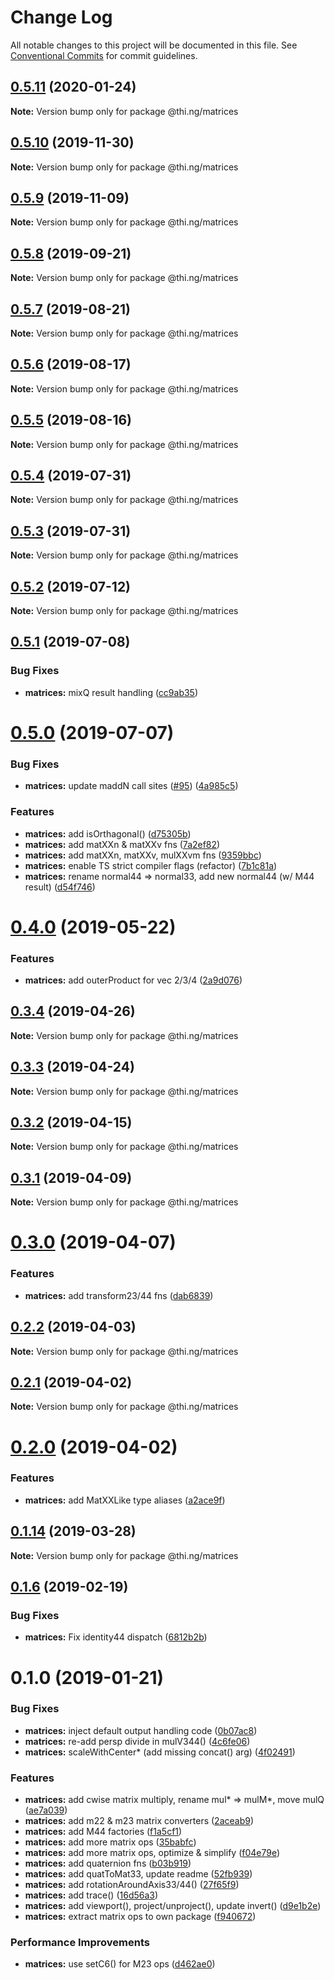 # Change Log

All notable changes to this project will be documented in this file.
See [Conventional Commits](https://conventionalcommits.org) for commit guidelines.

## [0.5.11](https://github.com/thi-ng/umbrella/compare/@thi.ng/matrices@0.5.10...@thi.ng/matrices@0.5.11) (2020-01-24)

**Note:** Version bump only for package @thi.ng/matrices





## [0.5.10](https://github.com/thi-ng/umbrella/compare/@thi.ng/matrices@0.5.9...@thi.ng/matrices@0.5.10) (2019-11-30)

**Note:** Version bump only for package @thi.ng/matrices





## [0.5.9](https://github.com/thi-ng/umbrella/compare/@thi.ng/matrices@0.5.8...@thi.ng/matrices@0.5.9) (2019-11-09)

**Note:** Version bump only for package @thi.ng/matrices





## [0.5.8](https://github.com/thi-ng/umbrella/compare/@thi.ng/matrices@0.5.7...@thi.ng/matrices@0.5.8) (2019-09-21)

**Note:** Version bump only for package @thi.ng/matrices





## [0.5.7](https://github.com/thi-ng/umbrella/compare/@thi.ng/matrices@0.5.6...@thi.ng/matrices@0.5.7) (2019-08-21)

**Note:** Version bump only for package @thi.ng/matrices





## [0.5.6](https://github.com/thi-ng/umbrella/compare/@thi.ng/matrices@0.5.5...@thi.ng/matrices@0.5.6) (2019-08-17)

**Note:** Version bump only for package @thi.ng/matrices





## [0.5.5](https://github.com/thi-ng/umbrella/compare/@thi.ng/matrices@0.5.4...@thi.ng/matrices@0.5.5) (2019-08-16)

**Note:** Version bump only for package @thi.ng/matrices





## [0.5.4](https://github.com/thi-ng/umbrella/compare/@thi.ng/matrices@0.5.3...@thi.ng/matrices@0.5.4) (2019-07-31)

**Note:** Version bump only for package @thi.ng/matrices





## [0.5.3](https://github.com/thi-ng/umbrella/compare/@thi.ng/matrices@0.5.2...@thi.ng/matrices@0.5.3) (2019-07-31)

**Note:** Version bump only for package @thi.ng/matrices





## [0.5.2](https://github.com/thi-ng/umbrella/compare/@thi.ng/matrices@0.5.1...@thi.ng/matrices@0.5.2) (2019-07-12)

**Note:** Version bump only for package @thi.ng/matrices





## [0.5.1](https://github.com/thi-ng/umbrella/compare/@thi.ng/matrices@0.5.0...@thi.ng/matrices@0.5.1) (2019-07-08)


### Bug Fixes

* **matrices:** mixQ result handling ([cc9ab35](https://github.com/thi-ng/umbrella/commit/cc9ab35))





# [0.5.0](https://github.com/thi-ng/umbrella/compare/@thi.ng/matrices@0.4.0...@thi.ng/matrices@0.5.0) (2019-07-07)


### Bug Fixes

* **matrices:** update maddN call sites ([#95](https://github.com/thi-ng/umbrella/issues/95)) ([4a985c5](https://github.com/thi-ng/umbrella/commit/4a985c5))


### Features

* **matrices:** add isOrthagonal() ([d75305b](https://github.com/thi-ng/umbrella/commit/d75305b))
* **matrices:** add matXXn & matXXv fns ([7a2ef82](https://github.com/thi-ng/umbrella/commit/7a2ef82))
* **matrices:** add matXXn, matXXv, mulXXvm fns ([9359bbc](https://github.com/thi-ng/umbrella/commit/9359bbc))
* **matrices:** enable TS strict compiler flags (refactor) ([7b1c81a](https://github.com/thi-ng/umbrella/commit/7b1c81a))
* **matrices:** rename normal44 => normal33, add new normal44 (w/ M44 result) ([d54f746](https://github.com/thi-ng/umbrella/commit/d54f746))





# [0.4.0](https://github.com/thi-ng/umbrella/compare/@thi.ng/matrices@0.3.4...@thi.ng/matrices@0.4.0) (2019-05-22)


### Features

* **matrices:** add outerProduct for vec 2/3/4 ([2a9d076](https://github.com/thi-ng/umbrella/commit/2a9d076))





## [0.3.4](https://github.com/thi-ng/umbrella/compare/@thi.ng/matrices@0.3.3...@thi.ng/matrices@0.3.4) (2019-04-26)

**Note:** Version bump only for package @thi.ng/matrices





## [0.3.3](https://github.com/thi-ng/umbrella/compare/@thi.ng/matrices@0.3.2...@thi.ng/matrices@0.3.3) (2019-04-24)

**Note:** Version bump only for package @thi.ng/matrices





## [0.3.2](https://github.com/thi-ng/umbrella/compare/@thi.ng/matrices@0.3.1...@thi.ng/matrices@0.3.2) (2019-04-15)

**Note:** Version bump only for package @thi.ng/matrices





## [0.3.1](https://github.com/thi-ng/umbrella/compare/@thi.ng/matrices@0.3.0...@thi.ng/matrices@0.3.1) (2019-04-09)

**Note:** Version bump only for package @thi.ng/matrices





# [0.3.0](https://github.com/thi-ng/umbrella/compare/@thi.ng/matrices@0.2.2...@thi.ng/matrices@0.3.0) (2019-04-07)


### Features

* **matrices:** add transform23/44 fns ([dab6839](https://github.com/thi-ng/umbrella/commit/dab6839))





## [0.2.2](https://github.com/thi-ng/umbrella/compare/@thi.ng/matrices@0.2.1...@thi.ng/matrices@0.2.2) (2019-04-03)

**Note:** Version bump only for package @thi.ng/matrices





## [0.2.1](https://github.com/thi-ng/umbrella/compare/@thi.ng/matrices@0.2.0...@thi.ng/matrices@0.2.1) (2019-04-02)

**Note:** Version bump only for package @thi.ng/matrices





# [0.2.0](https://github.com/thi-ng/umbrella/compare/@thi.ng/matrices@0.1.14...@thi.ng/matrices@0.2.0) (2019-04-02)


### Features

* **matrices:** add MatXXLike type aliases ([a2ace9f](https://github.com/thi-ng/umbrella/commit/a2ace9f))





## [0.1.14](https://github.com/thi-ng/umbrella/compare/@thi.ng/matrices@0.1.13...@thi.ng/matrices@0.1.14) (2019-03-28)

**Note:** Version bump only for package @thi.ng/matrices







## [0.1.6](https://github.com/thi-ng/umbrella/compare/@thi.ng/matrices@0.1.5...@thi.ng/matrices@0.1.6) (2019-02-19)


### Bug Fixes

* **matrices:** Fix identity44 dispatch ([6812b2b](https://github.com/thi-ng/umbrella/commit/6812b2b))



# 0.1.0 (2019-01-21)


### Bug Fixes

* **matrices:** inject default output handling code ([0b07ac8](https://github.com/thi-ng/umbrella/commit/0b07ac8))
* **matrices:** re-add persp divide in mulV344() ([4c6fe06](https://github.com/thi-ng/umbrella/commit/4c6fe06))
* **matrices:** scaleWithCenter* (add missing concat() arg) ([4f02491](https://github.com/thi-ng/umbrella/commit/4f02491))


### Features

* **matrices:** add cwise matrix multiply, rename mul* => mulM*, move mulQ ([ae7a039](https://github.com/thi-ng/umbrella/commit/ae7a039))
* **matrices:** add m22 & m23 matrix converters ([2aceab9](https://github.com/thi-ng/umbrella/commit/2aceab9))
* **matrices:** add M44 factories ([f1a5cf1](https://github.com/thi-ng/umbrella/commit/f1a5cf1))
* **matrices:** add more matrix ops ([35babfc](https://github.com/thi-ng/umbrella/commit/35babfc))
* **matrices:** add more matrix ops, optimize & simplify ([f04e79e](https://github.com/thi-ng/umbrella/commit/f04e79e))
* **matrices:** add quaternion fns ([b03b919](https://github.com/thi-ng/umbrella/commit/b03b919))
* **matrices:** add quatToMat33, update readme ([52fb939](https://github.com/thi-ng/umbrella/commit/52fb939))
* **matrices:** add rotationAroundAxis33/44() ([27f65f9](https://github.com/thi-ng/umbrella/commit/27f65f9))
* **matrices:** add trace() ([16d56a3](https://github.com/thi-ng/umbrella/commit/16d56a3))
* **matrices:** add viewport(), project/unproject(), update invert() ([d9e1b2e](https://github.com/thi-ng/umbrella/commit/d9e1b2e))
* **matrices:** extract matrix ops to own package ([f940672](https://github.com/thi-ng/umbrella/commit/f940672))


### Performance Improvements

* **matrices:** use setC6() for M23 ops ([d462ae0](https://github.com/thi-ng/umbrella/commit/d462ae0))
